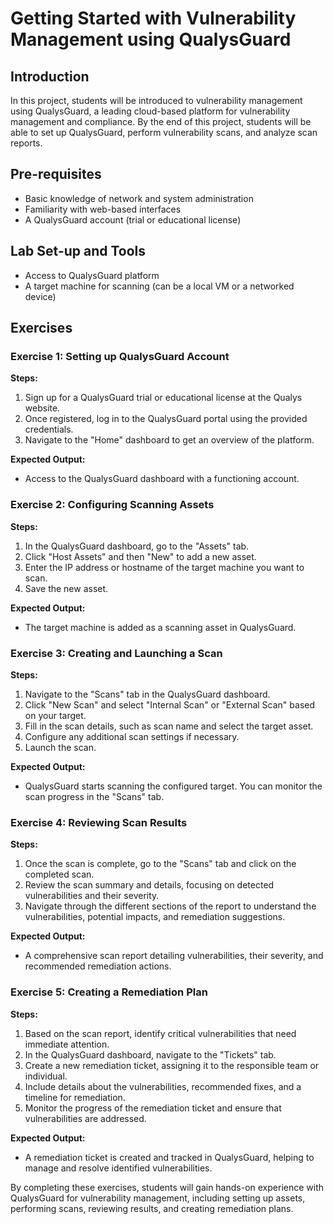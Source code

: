 # Getting Started with Vulnerability Management using QualysGuard

## Introduction
In this project, students will be introduced to vulnerability management using QualysGuard, a leading cloud-based platform for vulnerability management and compliance. By the end of this project, students will be able to set up QualysGuard, perform vulnerability scans, and analyze scan reports.

## Pre-requisites
- Basic knowledge of network and system administration
- Familiarity with web-based interfaces
- A QualysGuard account (trial or educational license)

## Lab Set-up and Tools
- Access to QualysGuard platform
- A target machine for scanning (can be a local VM or a networked device)

## Exercises

### Exercise 1: Setting up QualysGuard Account

**Steps:**

1. Sign up for a QualysGuard trial or educational license at the Qualys website.
2. Once registered, log in to the QualysGuard portal using the provided credentials.
3. Navigate to the "Home" dashboard to get an overview of the platform.

**Expected Output:**
- Access to the QualysGuard dashboard with a functioning account.

### Exercise 2: Configuring Scanning Assets

**Steps:**

1. In the QualysGuard dashboard, go to the "Assets" tab.
2. Click "Host Assets" and then "New" to add a new asset.
3. Enter the IP address or hostname of the target machine you want to scan.
4. Save the new asset.

**Expected Output:**
- The target machine is added as a scanning asset in QualysGuard.

### Exercise 3: Creating and Launching a Scan

**Steps:**

1. Navigate to the "Scans" tab in the QualysGuard dashboard.
2. Click "New Scan" and select "Internal Scan" or "External Scan" based on your target.
3. Fill in the scan details, such as scan name and select the target asset.
4. Configure any additional scan settings if necessary.
5. Launch the scan.

**Expected Output:**
- QualysGuard starts scanning the configured target. You can monitor the scan progress in the "Scans" tab.

### Exercise 4: Reviewing Scan Results

**Steps:**

1. Once the scan is complete, go to the "Scans" tab and click on the completed scan.
2. Review the scan summary and details, focusing on detected vulnerabilities and their severity.
3. Navigate through the different sections of the report to understand the vulnerabilities, potential impacts, and remediation suggestions.

**Expected Output:**
- A comprehensive scan report detailing vulnerabilities, their severity, and recommended remediation actions.

### Exercise 5: Creating a Remediation Plan

**Steps:**

1. Based on the scan report, identify critical vulnerabilities that need immediate attention.
2. In the QualysGuard dashboard, navigate to the "Tickets" tab.
3. Create a new remediation ticket, assigning it to the responsible team or individual.
4. Include details about the vulnerabilities, recommended fixes, and a timeline for remediation.
5. Monitor the progress of the remediation ticket and ensure that vulnerabilities are addressed.

**Expected Output:**
- A remediation ticket is created and tracked in QualysGuard, helping to manage and resolve identified vulnerabilities.

By completing these exercises, students will gain hands-on experience with QualysGuard for vulnerability management, including setting up assets, performing scans, reviewing results, and creating remediation plans.
